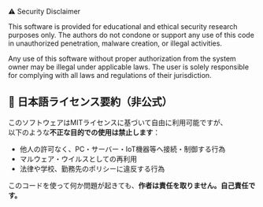 ⚠️ Security Disclaimer

This software is provided for educational and ethical security research purposes only.
The authors do not condone or support any use of this code in unauthorized penetration, malware creation, or illegal activities.

Any use of this software without proper authorization from the system owner may be illegal under applicable laws.
The user is solely responsible for complying with all laws and regulations of their jurisdiction.

## 📝 日本語ライセンス要約（非公式）

このソフトウェアはMITライセンスに基づいて自由に利用可能ですが、  
以下のような**不正な目的での使用は禁止します**：

- 他人の許可なく、PC・サーバー・IoT機器等へ接続・制御する行為  
- マルウェア・ウイルスとしての再利用  
- 法律や学校、勤務先のポリシーに違反する行為

このコードを使って何か問題が起きても、**作者は責任を取りません。自己責任です。**
